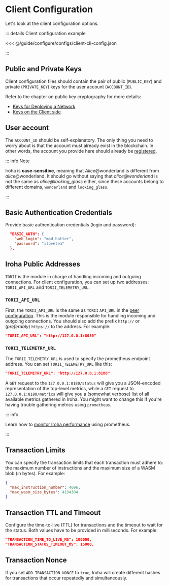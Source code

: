 # Client Configuration

Let's look at the client configuration options.

::: details Client configuration example

<<< @/guide/configure/configs/client-cli-config.json

:::

## Public and Private Keys

Client configuration files should contain the pair of public (`PUBLIC_KEY`)
and private (`PRIVATE_KEY`) keys for the user account (`ACCOUNT_ID`).

Refer to the chapter on public key cryptography for more details:

- [Keys for Deploying a Network](./keys.md#keys-for-deploying-a-network)
- [Keys on the Client side](./keys.md#keys-on-the-client-side)

## User account

The `ACCOUNT_ID` should be self-explanatory. The only thing you need to
worry about is that the account must already exist in the blockchain. In
other words, the account you provide here should already be
[registered](./../blockchain/instructions.md#un-register).

::: info Note

Iroha is **case-sensitive**, meaning that _Alice_@wonderland is different
from _alice_@wonderland. It should go without saying that
_alice@wonderland_ is not the same as _alice@looking_glass_ either, since
these accounts belong to different domains, `wonderland` and
`looking_glass`.

:::

## Basic Authentication Credentials

Provide basic authentication credentials (login and password):

```json
  "BASIC_AUTH": {
    "web_login": "mad_hatter",
    "password": "ilovetea"
  },
```

## Iroha Public Addresses

`TORII` is the module in charge of handling incoming and outgoing
connections. For client configuration, you can set up two addresses:
`TORII_API_URL` and `TORII_TELEMETRY_URL`.

### `TORII_API_URL`

First, the `TORII_API_URL` is the same as `TORII` `API_URL` in the
[peer configuration](peer-configuration.md#api_url). This is the module
responsible for handling incoming and outgoing connections. You should also
add the prefix `http://` or (_preferably_) `https://` to the address. For
example:

```json
"TORII_API_URL": "http://127.0.0.1:8080"
```

### `TORII_TELEMETRY_URL`

The `TORII_TELEMETRY_URL` is used to specify the prometheus endpoint
address. You can set `TORII_TELEMETRY_URL` like this:

```json
"TORII_TELEMETRY_URL": "http://127.0.0.1:8180"
```

A `GET` request to the `127.0.0.1:8180/status` will give you a JSON-encoded
representation of the top-level metrics, while a `GET` request to
`127.0.0.1:8180/metrics` will give you a (somewhat verbose) list of all
available metrics gathered in Iroha. You might want to change this if
you're having trouble gathering metrics using `prometheus`.

::: info

Learn how to [monitor Iroha performance](./../advanced/metrics.md) using
prometheus.

:::

## Transaction Limits

You can specify the transaction limits that each transaction must adhere
to: the maximum number of instructions and the maximum size of a WASM blob
(in bytes). For example:

```json
{
  "max_instruction_number": 4096,
  "max_wasm_size_bytes": 4194304
}
```

## Transaction TTL and Timeout

Configure the time-to-live (TTL) for transactions and the timeout to wait
for the status. Both values have to be provided in milliseconds. For
example:

```json
"TRANSACTION_TIME_TO_LIVE_MS": 100000,
"TRANSACTION_STATUS_TIMEOUT_MS": 15000,
```

## Transaction Nonce

If you set `ADD_TRANSACTION_NONCE` to `true`, Iroha will create different
hashes for transactions that occur repeatedly and simultaneously.
